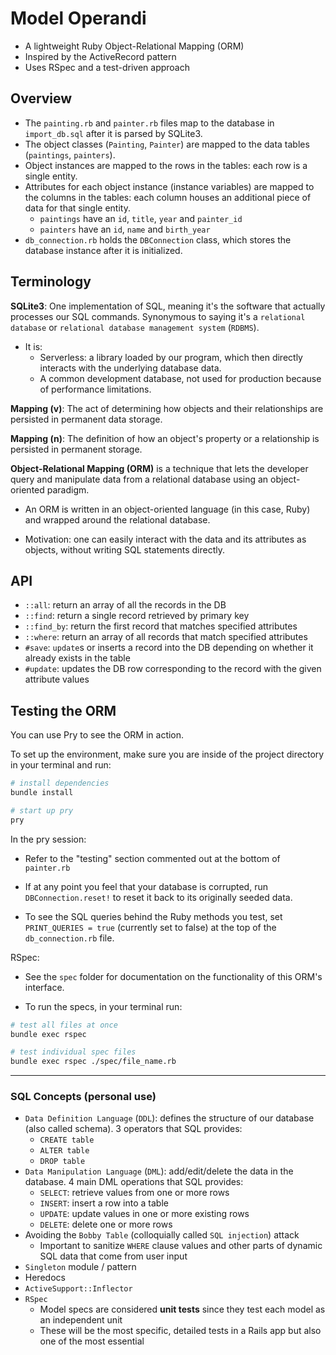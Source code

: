 # Model Operandi

- A lightweight Ruby Object-Relational Mapping (ORM)
- Inspired by the ActiveRecord pattern
- Uses RSpec and a test-driven approach

## Overview

- The `painting.rb` and `painter.rb` files map to the database in `import_db.sql` after it is parsed by SQLite3.
- The object classes (`Painting`, `Painter`) are mapped to the data tables (`paintings`, `painters`).
- Object instances are mapped to the rows in the tables: each row is a single entity.
- Attributes for each object instance (instance variables) are mapped to the columns in the tables: each column houses an additional piece of data for that single entity.
  - `paintings` have an `id`, `title`, `year` and `painter_id`
  - `painters` have an `id`, `name` and `birth_year`
- `db_connection.rb` holds the `DBConnection` class, which stores the database instance after it is initialized.

## Terminology

**SQLite3**: One implementation of SQL, meaning it's the software that actually processes our SQL commands. Synonymous to saying it's a `relational database` or `relational database management system` (`RDBMS`).

- It is:
  - Serverless: a library loaded by our program, which then directly interacts with the underlying database data.
  - A common development database, not used for production because of performance limitations.

**Mapping (v)**: The act of determining how objects and their relationships are persisted in permanent data storage.

**Mapping (n)**: The definition of how an object's property or a relationship is persisted in permanent storage.

**Object-Relational Mapping (ORM)** is a technique that lets the developer query and manipulate data from a relational database using an object-oriented paradigm.

- An ORM is written in an object-oriented language (in this case, Ruby) and wrapped around the relational database.

- Motivation: one can easily interact with the data and its attributes as objects, without writing SQL statements directly.

## API

- `::all`: return an array of all the records in the DB
- `::find`: return a single record retrieved by primary key
- `::find_by`: return the first record that matches specified attributes
- `::where`: return an array of all records that match specified attributes
- `#save`: `update`s or inserts a record into the DB depending on whether it already exists in the table
- `#update`: updates the DB row corresponding to the record with the given attribute values

## Testing the ORM

You can use Pry to see the ORM in action.

To set up the environment, make sure you are inside of the project directory in your terminal and run:

```bash
# install dependencies
bundle install

# start up pry
pry
```

In the pry session:

- Refer to the "testing" section commented out at the bottom of `painter.rb`

- If at any point you feel that your database is corrupted, run `DBConnection.reset!` to reset it back to its originally seeded data.

- To see the SQL queries behind the Ruby methods you test, set `PRINT_QUERIES = true` (currently set to false) at the top of the `db_connection.rb` file.

RSpec:

- See the `spec` folder for documentation on the functionality of this ORM's interface.

- To run the specs, in your terminal run:

```bash
# test all files at once
bundle exec rspec

# test individual spec files
bundle exec rspec ./spec/file_name.rb
```

---------------------------------------------------------

### SQL Concepts (personal use)

- `Data Definition Language` (`DDL`): defines the structure of our database (also called schema). 3 operators that SQL provides:
  - `CREATE table`
  - `ALTER table`
  - `DROP table`
- `Data Manipulation Language` (`DML`): add/edit/delete the data in the database. 4 main DML operations that SQL provides:
  - `SELECT`: retrieve values from one or more rows
  - `INSERT`: insert a row into a table
  - `UPDATE`: update values in one or more existing rows
  - `DELETE`: delete one or more rows
- Avoiding the `Bobby Table` (colloquially called `SQL injection`) attack
  - Important to sanitize `WHERE` clause values and other parts of dynamic SQL data that come from user input
- `Singleton` module / pattern
- Heredocs
- `ActiveSupport::Inflector`
- `RSpec`
  - Model specs are considered **unit tests** since they test each model as an independent unit
  - These will be the most specific, detailed tests in a Rails app but also one of the most essential
